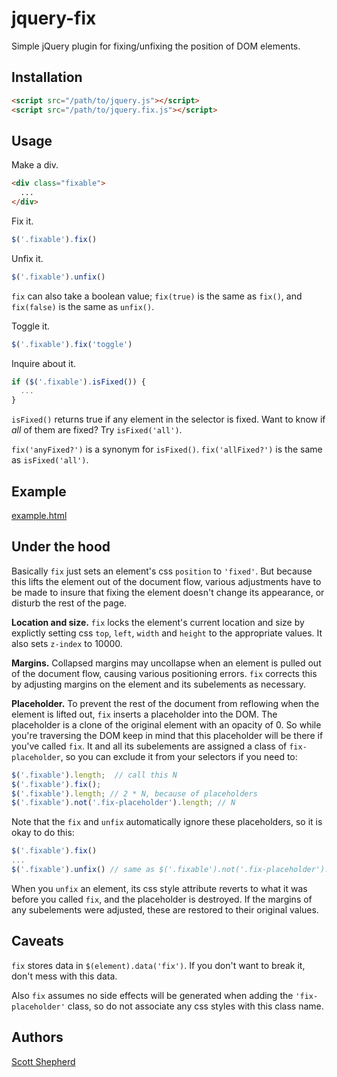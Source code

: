 # jquery-fix

Simple jQuery plugin for fixing/unfixing the position of DOM elements.

## Installation

```html
<script src="/path/to/jquery.js"></script>
<script src="/path/to/jquery.fix.js"></script>
```

## Usage

Make a div.

```html
<div class="fixable">
  ...
</div>
```

Fix it.

```javascript
$('.fixable').fix()
```

Unfix it.

```javascript
$('.fixable').unfix()
```

`fix` can also take a boolean value; `fix(true)` is the same as `fix()`, and `fix(false)` is the same as `unfix()`.

Toggle it.

```javascript
$('.fixable').fix('toggle')
```

Inquire about it.
```javascript
if ($('.fixable').isFixed()) {
  ...
}
```

`isFixed()` returns true if any element in the selector is fixed. Want to know if *all* of them are fixed? Try `isFixed('all')`.

`fix('anyFixed?')` is a synonym for `isFixed()`. `fix('allFixed?')` is the same as `isFixed('all')`.

## Example

[example.html](https://github.com/dr-skot/jquery-fix/blob/master/example.html)

## Under the hood

Basically `fix` just sets an element's css `position` to `'fixed'`. But because this lifts the element out of the document flow, various adjustments have to be made to insure that fixing the element doesn't change its appearance, or disturb the rest of the page.

**Location and size.** `fix` locks the element's current location and size by explictly setting css `top`, `left`, `width` and `height` to the appropriate values. It also sets `z-index` to 10000.

**Margins.** Collapsed margins may uncollapse when an element is pulled out of the document flow, causing various positioning errors. `fix` corrects this by adjusting margins on the element and its subelements as necessary.

**Placeholder.** To prevent the rest of the document from reflowing when the element is lifted out, `fix` inserts a placeholder into the DOM. The placeholder is a clone of the original element with an opacity of 0. So while you're traversing the DOM keep in mind that this placeholder will be there if you've called `fix`. It and all its subelements are assigned a class of `fix-placeholder`, so you can exclude it from your selectors if you need to:

```javascript
$('.fixable').length;  // call this N
$('.fixable').fix();
$('.fixable').length; // 2 * N, because of placeholders
$('.fixable').not('.fix-placeholder').length; // N
```

Note that the `fix` and `unfix` automatically ignore these placeholders, so it is okay to do this:

```javascript
$('.fixable').fix()
...
$('.fixable').unfix() // same as $('.fixable').not('.fix-placeholder').unfix();
```

When you `unfix` an element, its css style attribute reverts to what it was before you called `fix`, and the placeholder is destroyed. If the margins of any subelements were adjusted, these are restored to their original values.

## Caveats

`fix` stores data in `$(element).data('fix')`. If you don't want to break it, don't mess with this data.

Also `fix` assumes no side effects will be generated when adding the `'fix-placeholder'` class, so do not associate any css styles with this class name.

## Authors

[Scott Shepherd](https://github.com/dr-skot)